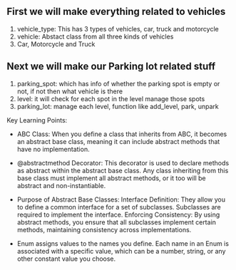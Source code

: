 ## First we will make everything related to vehicles
1. vehicle_type: This has 3 types of vehicles, car, truck and motorcycle
2. vehicle: Abstact class from all three kinds of vehicles
3. Car, Motorcycle and Truck

## Next we will make our Parking lot related stuff
1. parking_spot: which has info of whether the parking spot is empty or not, if not then what vehicle is there
2. level: it will check for each spot in the level manage those spots
3. parking_lot: manage each level, function like add_level, park, unpark


Key Learning Points:
- ABC Class: When you define a class that inherits from ABC, it becomes an abstract base class, meaning it can include abstract methods that have no implementation.
- @abstractmethod Decorator: This decorator is used to declare methods as abstract within the abstract base class. Any class inheriting from this base class must implement all abstract methods, or it too will be abstract and non-instantiable.
- Purpose of Abstract Base Classes:
    Interface Definition: They allow you to define a common interface for a set of subclasses. Subclasses are required to implement the interface.
    Enforcing Consistency: By using abstract methods, you ensure that all subclasses implement certain methods, maintaining consistency across implementations.

- Enum assigns values to the names you define. Each name in an Enum is associated with a specific value, which can be a number, string, or any other constant value you choose.



